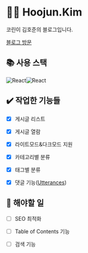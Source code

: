 
# :man_technologist: Hoojun.Kim

코린이 김호준의 블로그입니다.

[블로그 방문](https://hoojun.kim/)

  

## 📚 사용 스택

![React](https://img.shields.io/badge/Gatsby-663399?style=for-the-badge&logo=Gatsby&logoColor=white)![React](https://img.shields.io/badge/react-61DAFB?style=for-the-badge&logo=react&logoColor=black)

## :heavy_check_mark: 작업한 기능들

- [x] 게시글 리스트

- [x] 게시글 열람

- [x] 라이트모드&다크모드 지원

- [x] 카테고리별 분류

- [x] 태그별 분류

- [x] 댓글 기능([Utterances](https://utteranc.es/))

## :memo: 해야할 일

- [ ] SEO 최적화

- [ ] Table of Contents 기능

- [ ] 검색 기능